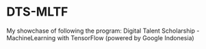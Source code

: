 # DTS-MLTF

My showchase of following the program: Digital Talent Scholarship - MachineLearning with TensorFlow (powered by Google Indonesia)